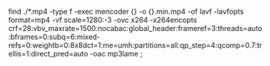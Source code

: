 find ./*.mp4 -type f -exec mencoder {} -o {}.min.mp4 -of lavf -lavfopts format=mp4 -vf scale=1280:-3 -ovc x264 -x264encopts crf=28:vbv_maxrate=1500:nocabac:global_header:frameref=3:threads=auto:bframes=0:subq=6:mixed-refs=0:weightb=0:8x8dct=1:me=umh:partitions=all:qp_step=4:qcomp=0.7:trellis=1:direct_pred=auto -oac mp3lame \;